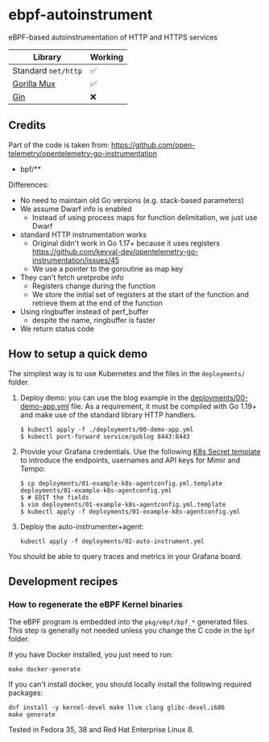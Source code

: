 # ebpf-autoinstrument
eBPF-based autoinstrumentation of HTTP and HTTPS services

| Library                                       | Working |
|-----------------------------------------------|---------|
| Standard `net/http`                           | ✅       |
| [Gorilla Mux](https://github.com/gorilla/mux) | ✅       |
| [Gin](https://gin-gonic.com/)                 | ❌       |

## Credits

Part of the code is taken from: https://github.com/open-telemetry/opentelemetry-go-instrumentation

* bpf/**

Differences:

* No need to maintain old Go versions (e.g. stack-based parameters)
* We assume Dwarf info is enabled
  * Instead of using process maps for function delimitation, we just use Dwarf
* standard HTTP instrumentation works
  * Original didn't work in Go 1.17+ because it uses registers https://github.com/keyval-dev/opentelemetry-go-instrumentation/issues/45
  * We use a pointer to the goroutine as map key
* They can't fetch uretprobe info
  * Registers change during the function
  * We store the initial set of registers at the start of the function and retrieve them at the end of the function
* Using ringbuffer instead of perf_buffer
  * despite the name, ringbuffer is faster
* We return status code

## How to setup a quick demo

The simplest way is to use Kubernetes and the files in the `deployments/` folder.

1. Deploy demo: you can use the blog example in the [deployments/00-demo-app.yml](./deployments/00-demo-app.yml) file.
   As a requirement, it must be compiled with Go 1.19+ and make use of the standard library HTTP handlers.
   ```
   $ kubectl apply -f ./deployments/00-demo-app.yml
   $ kubectl port-forward service/goblog 8443:8443
   ```

2. Provide your Grafana credentials. Use the following [K8s Secret template](deployments/01-example-k8s-agentconfig.yml.template)
   to introduce the endpoints, usernames and API keys for Mimir and Tempo:
   ```
   $ cp deployments/01-example-k8s-agentconfig.yml.template deployments/01-example-k8s-agentconfig.yml
   $ # EDIT the fields
   $ vim deployments/01-example-k8s-agentconfig.yml.template
   $ kubectl apply -f deployments/01-example-k8s-agentconfig.yml 
   ```
2. Deploy the auto-instrumenter+agent:
   ```
   kubectl apply -f deployments/02-auto-instrument.yml
   ```

You should be able to query traces and metrics in your Grafana board.

## Development recipes

### How to regenerate the eBPF Kernel binaries

The eBPF program is embedded into the `pkg/ebpf/bpf_*` generated files.
This step is generally not needed unless you change the C code in the `bpf` folder.

If you have Docker installed, you just need to run:

```
make docker-generate
```

If you can't install docker, you should locally install the following required packages:

```
dnf install -y kernel-devel make llvm clang glibc-devel.i686
make generate
```

Tested in Fedora 35, 38 and Red Hat Enterprise Linux 8.

